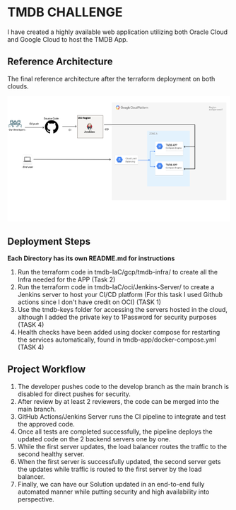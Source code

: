 # TMDB CHALLENGE

I have created a highly available web application utilizing both Oracle Cloud and Google Cloud to host the TMDB App.

## Reference Architecture 
The final reference architecture after the terraform deployment on both clouds.

![Reference Architecture](./tmdb-assets/Architecture.png)


## Deployment Steps

**Each Directory has its own README.md for instructions**

1. Run the terraform code in tmdb-IaC/gcp/tmdb-infra/ to create all the Infra needed for the APP (Task 2)
2. Run the terraform code in tmdb-IaC/oci/Jenkins-Server/ to create a Jenkins server to host your CI/CD platform (For this task I used Github actions since I don't have credit on OCI) (TASK 1)
3. Use the tmdb-keys folder for accessing the servers hosted in the cloud, although I added the private key to 1Password for security purposes (TASK 4)
4. Health checks have been added using docker compose for restarting the services automatically, found in tmdb-app/docker-compose.yml (TASK 4)



## Project Workflow

1. The developer pushes code to the develop branch as the main branch is disabled for direct pushes for security.
2. After review by at least 2 reviewers, the code can be merged into the main branch.
3. GitHub Actions/Jenkins Server runs the CI pipeline to integrate and test the approved code.
4. Once all tests are completed successfully, the pipeline deploys the updated code on the 2 backend servers one by one.
5. While the first server updates, the load balancer routes the traffic to the second healthy server.
6. When the first server is successfully updated, the second server gets the updates while traffic is routed to the first server by the load balancer.
7. Finally, we can have our Solution updated in an end-to-end fully automated manner while putting security and high availability into perspective.
